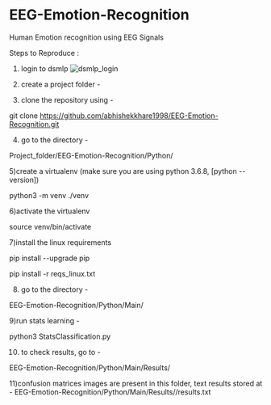 # EEG-Emotion-Recognition
Human Emotion recognition using EEG Signals

Steps to Reproduce : 

1) login to dsmlp
![dsmlp_login](https://user-images.githubusercontent.com/20601671/172789391-50a3ced3-581b-47df-8f27-19cf8f3b9c52.gif)



2) create a project folder - 

3) clone the repository using - 

git clone https://github.com/abhishekkhare1998/EEG-Emotion-Recognition.git

4) go to the directory - 

Project_folder/EEG-Emotion-Recognition/Python/

5)create a virtualenv (make sure you are using python 3.6.8, [python --version])

 python3 -m venv ./venv

6)activate the virtualenv

 source venv/bin/activate

7)install the linux requirements

pip install --upgrade pip

pip install -r reqs_linux.txt


8) go to the directory - 
 
EEG-Emotion-Recognition/Python/Main/


9)run stats learning - 

python3 StatsClassification.py

10) to check results, go to - 

EEG-Emotion-Recognition/Python/Main/Results/<timestamp folder>

11)confusion matrices images are present in this folder, text results stored at - EEG-Emotion-Recognition/Python/Main/Results/<timestamp folder>/results.txt
 
 

